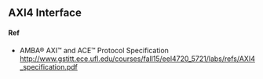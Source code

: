 ## AXI4 Interface

#### Ref
- AMBA® AXI™ and ACE™ Protocol Specification
http://www.gstitt.ece.ufl.edu/courses/fall15/eel4720_5721/labs/refs/AXI4_specification.pdf
